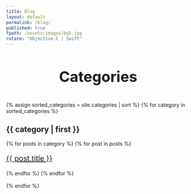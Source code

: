 ```yaml
---
title: Blog
layout: default
permalink: /blog/
published: true
fpath: /assets/images/bg5.jpg
rotate: "Objective-C | Swift"
---
```

<div class="col-md-12 headline">
<h1 style="text-align: center; font-size: 40px;">Categories</h1><br/>
<div class="col-md-12 col-lg-12 col-sm-12 col-xs-12">
{% assign sorted_categories = site.categories | sort %}
	{% for category in sorted_categories %}
	<div class="col-md-4 col-lg-4 col-sm-12 col-xs-12">
		<h2>{{ category | first }}</h2>
			 {% for posts in category %}
     			 {% for post in posts %}
        			<p style="font-size: 20px;"><a href="{{ post.url }}">{{ post.title }}</a></p>
     			 {% endfor %}
   			 {% endfor %}
   			 <br>
   			 <br>
	</div>
{% endfor %}
</div>
<div>

